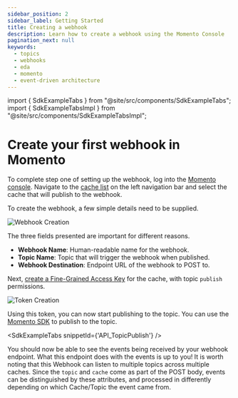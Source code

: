 ```yaml
---
sidebar_position: 2
sidebar_label: Getting Started
title: Creating a webhook
description: Learn how to create a webhook using the Momento Console
pagination_next: null
keywords:
  - topics
  - webhooks
  - eda
  - momento
  - event-driven architecture
---
```


import { SdkExampleTabs } from "@site/src/components/SdkExampleTabs";
import { SdkExampleTabsImpl } from "@site/src/components/SdkExampleTabsImpl";

# Create your first webhook in Momento

To complete step one of setting up the webhook, log into the [Momento console](https://console.gomomento.com). Navigate to the [cache list](https://console.gomomento.com/caches) on the left navigation bar and select the cache that will publish to the webhook.

To create the webhook, a few simple details need to be supplied.

![Webhook Creation](@site/static/img/topics/creating_webhook.jpg)

The three fields presented are important for different reasons.

-   **Webhook Name**: Human-readable name for the webhook.
-   **Topic Name**: Topic that will trigger the webhook when published.
-   **Webhook Destination**: Endpoint URL of the webhook to POST to.

Next, [create a Fine-Grained Access Key](https://console.gomomento.com/api-keys) for the cache, with topic `publish` permissions.

![Token Creation](@site/static/img/topics/patterns/create-fine-grained-token.png)

Using this token, you can now start publishing to the topic. You can use the [Momento SDK](/topics/api-reference) to publish to the topic.

<SdkExampleTabs snippetId={'API_TopicPublish'} />

You should now be able to see the events being received by your webhook endpoint. What this endpoint does with the events is up to you! It is worth noting that this Webhook can listen to multiple topics across multiple caches. Since the `topic` and `cache` come as part of the POST body, events can be distinguished by these attributes, and processed in differently depending on which Cache/Topic the event came from.
